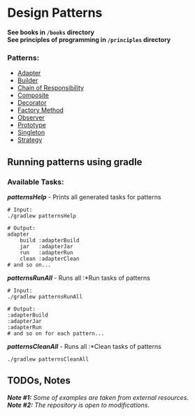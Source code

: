 # Design Patterns

<b>See books in ```/books``` directory</b>
</br>
<b>See principles of programming in ```/principles``` directory</b>

### Patterns:

* [Adapter](https://refactoring.guru/design-patterns/adapter)
* [Builder](https://refactoring.guru/design-patterns/builder)
* [Chain of Responsibility](https://www.geeksforgeeks.org/chain-responsibility-design-pattern/)
* [Composite](https://www.geeksforgeeks.org/composite-design-pattern/)
* [Decorator](https://refactoring.guru/design-patterns/decorator)
* [Factory Method](https://refactoring.guru/design-patterns/factory-method)
* [Observer](https://refactoring.guru/design-patterns/observer)
* [Prototype](https://refactoring.guru/design-patterns/prototype)
* [Singleton](https://refactoring.guru/design-patterns/singleton)
* [Strategy](https://refactoring.guru/design-patterns/strategy)

## Running patterns using gradle

### Available Tasks:

<b><i>patternsHelp</i></b> - Prints all generated tasks for patterns

```shell
# Input:
./gradlew patternsHelp

# Output:
adapter
    build :adapterBuild
    jar   :adapterJar
    run   :adapterRun
    clean :adapterClean
# and so on...
```

<b><i>patternsRunAll</i></b> - Runs all :*Run tasks of patterns

```shell
# Input:
./gradlew patternsRunAll

# Output:
:adapterBuild
:adapterJar
:adapterRun
# and so on for each pattern...
```

<b><i>patternsCleanAll</i></b> - Runs all :*Clean tasks of patterns

```shell
./gradlew patternsCleanAll
```

## TODOs, Notes

<i><b>Note #1:</b> Some of examples are taken from external resources.</i>
<br>
<i><b>Note #2:</b> The repository is open to modifications.</i>
